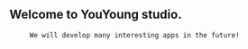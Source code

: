 

##       Welcome to YouYoung studio.
         We will develop many interesting apps in the future!


